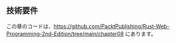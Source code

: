## 技術要件

この章のコードは、https://github.com/PacktPublishing/Rust-Web-Programming-2nd-Edition/tree/main/chapter08 にあります。
